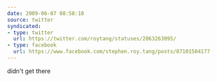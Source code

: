 ```yaml
---
date: 2009-06-07 08:58:18
source: twitter
syndicated:
- type: twitter
  url: https://twitter.com/roytang/statuses/2063263095/
- type: facebook
  url: https://www.facebook.com/stephen.roy.tang/posts/87101504177
---
```


didn't get there